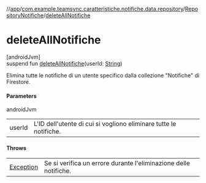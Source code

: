 //[app](../../../index.md)/[com.example.teamsync.caratteristiche.notifiche.data.repository](../index.md)/[RepositoryNotifiche](index.md)/[deleteAllNotifiche](delete-all-notifiche.md)

# deleteAllNotifiche

[androidJvm]\
suspend fun [deleteAllNotifiche](delete-all-notifiche.md)(userId: [String](https://kotlinlang.org/api/latest/jvm/stdlib/kotlin/-string/index.html))

Elimina tutte le notifiche di un utente specifico dalla collezione &quot;Notifiche&quot; di Firestore.

#### Parameters

androidJvm

| | |
|---|---|
| userId | L'ID dell'utente di cui si vogliono eliminare tutte le notifiche. |

#### Throws

| | |
|---|---|
| [Exception](https://kotlinlang.org/api/latest/jvm/stdlib/kotlin/-exception/index.html) | Se si verifica un errore durante l'eliminazione delle notifiche. |
